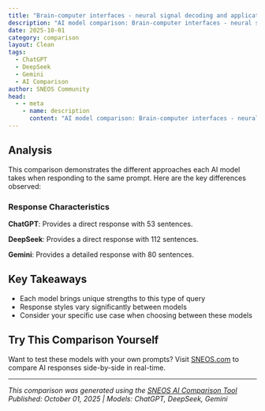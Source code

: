 ```yaml
---
title: "Brain-computer interfaces - neural signal decoding and applications"
description: "AI model comparison: Brain-computer interfaces - neural signal decoding and applications..."
date: 2025-10-01
category: comparison
layout: Clean
tags:
  - ChatGPT
  - DeepSeek
  - Gemini
  - AI Comparison
author: SNEOS Community
head:
  - - meta
    - name: description
      content: "AI model comparison: Brain-computer interfaces - neural signal decoding and applications..."
---
```


<ChatComparison
  title="Brain-computer interfaces - neural signal decoding and applications"
  prompt="Brain-computer interfaces - neural signal decoding and applications"
  :responses='{
    "ChatGPT": "Certainly! Here\u0027s an overview of brain-computer interfaces (BCIs), neural signal decoding, and their applications:\n\n---\n\n### Brain-Computer Interfaces (BCIs)\n\n**Definition:**  \nA brain-computer interface is a direct communication pathway between the brain\u0027s neural activity and an external device. BCIs enable the translation of brain signals into commands to control computers, prosthetics, or other devices without the need for physical movement.\n\n**Types of BCIs:**  \n- **Invasive BCIs:** Implanted directly into the brain tissue, offering high-quality signals but requiring surgery. Examples include Utah arrays and electrocorticography (ECoG).  \n- **Partially invasive BCIs:** Implanted inside the skull but outside the brain tissue, such as ECoG electrodes placed on the cortical surface.  \n- **Non-invasive BCIs:** Use external sensors like EEG (electroencephalography), MEG (magnetoencephalography), or fNIRS (functional near-infrared spectroscopy). These are safer but have lower spatial and temporal resolution.\n\n---\n\n### Neural Signal Decoding\n\n**Overview:**  \nNeural signal decoding refers to the process of interpreting the brain\u0027s raw electrical or hemodynamic signals to infer the user\u0027s intentions or commands.\n\n**Key Steps:**\n\n1. **Signal Acquisition:** Capturing neural signals through sensors (EEG, ECoG, microelectrodes, etc.).\n2. **Preprocessing:** Filtering noise, artifact removal (eye blinks, muscle activity), normalization, and segmentation.\n3. **Feature Extraction:** Identifying relevant characteristics from signals, such as power spectral density, event-related potentials (ERP), spike rates, or local field potentials.\n4. **Feature Selection:** Reducing dimensionality to select the most informative features for decoding.\n5. **Classification/Regression:** Applying machine learning or statistical models to map features to intended commands or continuous outputs. Methods include support vector machines (SVM), linear discriminant analysis (LDA), neural networks, deep learning, and Kalman filters.\n6. **Feedback/Control:** Translating decoded signals into real-time commands for controlling devices.\n\n**Challenges:**  \n- Variability of neural signals across time and individuals.  \n- Low signal-to-noise ratios, especially in non-invasive BCIs.  \n- Real-time processing constraints.  \n- Adaptability to user and task changes.\n\n---\n\n### Applications of Brain-Computer Interfaces\n\n1. **Medical \u0026 Rehabilitation:**  \n   - **Assistive Communication:** Enabling locked-in patients (e.g., ALS, stroke victims) to communicate via spellers or text interfaces.  \n   - **Motor Prosthetics Control:** Controlling robotic limbs or exoskeletons to restore mobility for amputees or paralyzed individuals.  \n   - **Neurorehabilitation:** Enhancing recovery after stroke through neurofeedback and motor imagery-based BCIs.  \n   - **Epilepsy Monitoring and Control:** Detecting seizure activity and sometimes intervening with neuromodulation.\n\n2. **Neurogaming and Entertainment:**  \n   - Using BCIs for controlling games or virtual reality environments, enhancing user immersion.\n\n3. **Mental State Monitoring:**  \n   - Tracking attention, fatigue, or emotional states for applications in workload management, education, and safety-critical environments (e.g., pilots, drivers).\n\n4. **Cognitive Enhancement and Neurofeedback:**  \n   - Training users to modulate brain activity for relaxation, focus, or treatment of conditions like ADHD or anxiety.\n\n5. **Research Tools:**  \n   - Studying brain functions, neural dynamics, and cognition through real-time decoding of brain states.\n\n6. **Smart Environments and IoT Control:**  \n   - Controlling home appliances, wheelchairs, or other smart devices via thought.\n\n---\n\n### Recent Advances \u0026 Future Directions\n\n- **Deep Learning:** Improved decoding accuracy by leveraging large datasets and complex models.  \n- **Hybrid BCIs:** Combining multiple signal modalities (EEG \u002B EMG) to enhance robustness.  \n- **Wireless and Wearable Technology:** Increasing portability and user comfort.  \n- **Ethical and Privacy Considerations:** Addressing concerns about neural data security and consent.  \n- **Closed-Loop Systems:** Integration of decoding with stimulation for adaptive therapy.\n\n---\n\nIf you want, I can provide more detailed information on specific decoding algorithms, hardware technologies, clinical trials, or emerging research topics. Just let me know!",
    "DeepSeek": "Of course. This is a fascinating and rapidly advancing field. Here is a comprehensive overview of Brain-Computer Interfaces (BCIs), covering neural signal decoding and its major applications.\n\n---\n\n### **What is a Brain-Computer Interface (BCI)?**\n\nA Brain-Computer Interface (BCI), sometimes called a Brain-Machine Interface (BMI), is a direct communication pathway between the brain\u0027s electrical activity and an external device, most commonly a computer. BCIs bypass the body\u0027s normal neuromuscular output pathways (nerves and muscles), allowing the brain to control devices directly through thought.\n\nThe core principle is: **Measure brain signals \u2192 Decode intent \u2192 Translate into commands.**\n\n---\n\n### **Part 1: Neural Signal Decoding - The \u0022How\u0022**\n\nThis is the technical heart of any BCI system. It involves several key steps.\n\n#### **1. Signal Acquisition: How do we measure brain signals?**\n\nThe first step is to record neural activity. This can be done invasively or non-invasively.\n\n| Method | How it Works | Pros | Cons | Best For |\n| :--- | :--- | :--- | :--- | :--- |\n| **Non-Invasive** | Measures signals from outside the skull. | Safe, easy to set up, low cost. | Low spatial resolution, noisy signals, limited to cortical areas. | Research, consumer applications, basic rehabilitation. |\n| **EEG (Electroencephalography)** | Electrodes on the scalp measure electrical potentials from large groups of firing neurons. | High temporal resolution, portable. | Susceptible to noise (e.g., muscle movement). | |\n| **fNIRS (functional Near-Infrared Spectroscopy)** | Measures blood oxygenation changes in the brain (similar to fMRI) using light. | Less susceptible to motion artifacts than EEG. | Lower temporal resolution than EEG. | |\n| **MEG (Magnetoencephalography)** | Measures the magnetic fields produced by neural activity. | Excellent temporal and good spatial resolution. | Extremely expensive and bulky (requires magnetic shielding). | Clinical and advanced research. |\n| **Invasive** | Measures signals from inside the skull, on the brain\u0027s surface or within it. | Very high signal quality (high resolution and bandwidth). | Requires risky surgery, risk of infection/scarring over time. | Restoring function in severe paralysis (clinical use). |\n| **ECoG (Electrocorticography)** | A grid of electrodes is placed directly on the surface of the brain. | Excellent signal-to-noise ratio, good spatial resolution. | Less invasive than intracortical, but still requires craniotomy. | Pre-surgical epilepsy mapping, advanced BCI research. |\n| **Intracortical Microelectrodes** | Tiny needle arrays (e.g., Utah Array) are inserted into the brain\u0027s cortex to record from individual neurons. | Highest resolution signals (single-neuron activity). | Most invasive; signal quality can degrade over months/years. | Pioneering research (e.g., BrainGate consortium). |\n\n#### **2. Signal Processing: Cleaning the Data**\n\nRaw neural signals are incredibly noisy. This step filters out \u0022artifacts\u0022 like:\n*   **Electromyography (EMG):** Signals from muscle movements (e.g., blinking, frowning).\n*   **Electrooculography (EOG):** Signals from eye movements.\n*   **Line Noise:** Electrical interference from power outlets.\nAlgorithms (like Kalman filters, Common Spatial Patterns) are used to isolate the brain signals of interest.\n\n#### **3. Feature Extraction: Finding the Meaningful Patterns**\n\nThe cleaned signal is analyzed to find specific features that correlate with the user\u0027s intent. Common features include:\n*   **Event-Related Potentials (ERPs):** Brain responses to specific stimuli (e.g., P300 wave).\n*   **Sensorimotor Rhythms:** Changes in oscillatory brain activity (e.g., Mu/Beta rhythms) in the motor cortex when imagining movement.\n*   **Firing Rates:** For invasive BCIs, the rate at which individual neurons are \u0022spiking.\u0022\n\n#### **4. Translation Algorithm: Turning Patterns into Commands**\n\nThis is the \u0022decoding\u0022 step. A machine learning model (e.g., Support Vector Machine, Deep Neural Network, Linear Discriminant Analysis) is trained to map the extracted features to a specific output command.\n\n*   **Example:** The algorithm learns that when a user imagines moving their **right hand**, it produces a specific pattern in the left motor cortex. It then translates that pattern into a command to **move a robotic arm to the right**.\n\n#### **5. Output \u0026 Feedback**\n\nThe translated command is sent to an output device (e.g., a cursor on a screen, a wheelchair, a robotic arm). Crucially, the user receives **visual or sensory feedback**, creating a closed-loop system. This feedback allows the user to learn and refine their brain control, and the algorithm can adapt as well.\n\n---\n\n### **Part 2: Applications - The \u0022Why\u0022**\n\nBCI applications are broadly divided into three categories:\n\n#### **1. Assistive and Restorative Technologies**\nThis is the primary clinical motivation for BCI research, aimed at helping people with severe neuromuscular disabilities.\n*   **Communication:** Enabling \u0022locked-in\u0022 patients (e.g., from ALS, brainstem stroke) to spell words and communicate using a P300 speller or similar BCI.\n*   **Motor Replacement/Control:** Allowing paralyzed individuals to control robotic arms to eat, drink, and shake hands, or control their own wheelchair.\n*   **Functional Electrical Stimulation (FES):** Using BCIs to trigger electrical stimulation of paralyzed muscles, allowing users to regain some control of their own limbs (e.g., grasping a cup).\n\n#### **2. Rehabilitation and Neuroplasticity**\nBCIs are used as a tool to promote recovery after neurological injury.\n*   **Stroke Rehabilitation:** A patient imagines moving their paralyzed hand. The BCI detects the associated motor signal and triggers a robotic exoskeleton to move their hand. This reinforced feedback helps rewire the brain (neuroplasticity) and restore motor function.\n\n#### **3. Enhancement and Consumer Applications**\nThis is a rapidly growing and more speculative area.\n*   **Gaming and Entertainment:** Controlling video games or virtual reality environments directly with your mind.\n*   **Health and Wellness:** Monitoring focus (attention) or relaxation (meditation) states for applications in education, workplace safety, or mental wellness.\n*   **Neuroergonomics:** Adapting a car\u0027s interface or a pilot\u0027s cockpit based on their cognitive state (e.g., alertness, workload) to improve safety.\n\n---\n\n### **Current Challenges and The Future**\n\nDespite incredible progress, BCIs still face significant hurdles:\n*   **Invasiveness vs. Performance:** The trade-off is stark. High-performance requires risky surgery.\n*   **Long-Term Stability:** The body\u0027s immune response can form scar tissue around implanted electrodes, degrading signal quality over time.\n*   **Bandwidth and Training:** Current information transfer rates are slow compared to natural movement. Users also require extensive training.\n*   **Ethical Considerations:** Issues of privacy (who owns your brain data?), agency, identity, and the potential for enhancement creating social inequality are major concerns.\n\n**The Future** is focused on:\n*   **Fully Implantable, Wireless Systems:** Like a pacemaker for the brain, allowing for seamless, everyday use.\n*   **Closed-Loop Bidirectional Interfaces:** Not just reading from the brain, but also writing to it, providing realistic sensory feedback (e.g., feeling texture with a robotic hand).\n*   **Advanced Materials and AI:** Developing more biocompatible electrodes and using sophisticated AI (like deep learning) for better, more adaptive decoding.\n*   **Collaborative BCIs:** Multiple brains working together to solve a problem.\n\nIn conclusion, BCIs have moved from science fiction to a tangible technology with the power to restore lost function and fundamentally expand human capabilities. The journey of decoding the brain\u0027s complex language is just beginning, and its applications will continue to reshape medicine, technology, and society.",
    "Gemini": "## Brain-Computer Interfaces: Decoding Neural Signals and Applications\n\nBrain-Computer Interfaces (BCIs) are technologies that enable direct communication between the brain and an external device. They bypass the need for peripheral nerves and muscles, allowing individuals to control devices with their thoughts or have external information delivered directly to their brain.\n\nThis is a rapidly evolving field with immense potential to improve the lives of individuals with disabilities and to enhance human capabilities.\n\n**I. Neural Signal Decoding: How BCIs Read the Brain**\n\nThe core of any BCI is its ability to decode neural activity and translate it into actionable commands. This involves several key steps:\n\n**1. Signal Acquisition:**\n\n*   **Invasive BCIs:** These involve surgically implanted electrodes within the brain, providing high-resolution and stable recordings. Common types include:\n    *   **Electrocorticography (ECoG):** Electrodes placed on the surface of the brain (cortex).\n    *   **Microelectrode Arrays:**  Arrays of small electrodes that penetrate deeper into the brain tissue, recording from individual neurons or small groups.\n*   **Non-Invasive BCIs:** These use sensors placed on the scalp, offering convenience and safety, but with lower spatial resolution and higher susceptibility to noise. The most common type is:\n    *   **Electroencephalography (EEG):** Measures electrical activity on the scalp.\n*   **Partially Invasive BCIs:** These represent a middle ground, often using electrodes placed just outside the skull or on the dura mater.\n\n**2. Signal Processing:**\n\nRaw neural signals are often noisy and complex. Signal processing techniques are crucial to extract relevant information. Common methods include:\n\n*   **Filtering:** Removing unwanted frequencies and noise (e.g., power line interference, muscle artifacts).\n*   **Feature Extraction:** Identifying specific patterns in the neural signals that are associated with particular mental states or intentions. Common features include:\n    *   **Frequency bands:**  (e.g., alpha, beta, gamma) in EEG, which vary depending on brain activity.\n    *   **Event-related potentials (ERPs):**  Brain responses to specific stimuli or events.\n    *   **Firing rates of individual neurons:**  In invasive recordings.\n    *   **Local Field Potentials (LFPs):**  Electrical activity reflecting the summed activity of many neurons.\n*   **Artifact Removal:** Identifying and removing artifacts from physiological sources (e.g., eye blinks, muscle movements).\n\n**3. Signal Decoding (Translation):**\n\nThe extracted features are then fed into a decoding algorithm to translate them into commands for the external device. Common decoding techniques include:\n\n*   **Machine Learning:**\n    *   **Supervised learning:**  Algorithms are trained on labeled data, where the relationship between neural activity and the desired action is known (e.g., classifying EEG patterns associated with left vs. right hand movement). Common algorithms include:\n        *   Linear Discriminant Analysis (LDA)\n        *   Support Vector Machines (SVM)\n        *   Neural Networks (including deep learning models)\n    *   **Unsupervised learning:** Algorithms discover patterns in the data without labeled examples (e.g., identifying clusters of neural activity associated with different mental states).\n*   **Adaptive Algorithms:** These algorithms can learn and adapt to changes in neural activity over time, improving BCI performance and robustness.\n\n**4. Control Interface:**\n\nThe decoded commands are used to control an external device, such as:\n\n*   Computer cursor\n*   Robotic arm\n*   Wheelchair\n*   Exoskeleton\n*   Communication software\n\n**II. Applications of Brain-Computer Interfaces:**\n\nBCIs have a wide range of potential applications in medicine, assistive technology, entertainment, and beyond.\n\n**A. Medical and Assistive Applications:**\n\n*   **Motor Restoration:**\n    *   **Spinal Cord Injury:** Allowing individuals with paralysis to control robotic limbs, exoskeletons, or other assistive devices.\n    *   **Stroke Rehabilitation:** Helping stroke survivors regain motor function through BCI-controlled therapy.\n*   **Communication:**\n    *   **Locked-In Syndrome:** Enabling individuals with severe paralysis to communicate using eye movements or brain signals to select letters or words on a screen.\n    *   **ALS (Amyotrophic Lateral Sclerosis):**  Providing communication and control options for individuals with progressive motor neuron disease.\n*   **Epilepsy Management:**\n    *   **Seizure Prediction and Prevention:** Using BCIs to detect early signs of seizures and deliver timely interventions (e.g., electrical stimulation).\n*   **Treatment of Mental Health Disorders:**\n    *   **Depression:**  Using BCIs to deliver targeted brain stimulation therapies.\n    *   **Anxiety:**  Developing neurofeedback techniques to help individuals regulate their brain activity and reduce anxiety symptoms.\n*   **Pain Management:**  Using BCIs to modulate brain activity associated with pain perception.\n*   **Restoring Sensory Function:**  Research is underway to use BCIs to restore vision or hearing by stimulating the appropriate brain areas.\n\n**B. Enhancement and Recreational Applications:**\n\n*   **Cognitive Enhancement:**\n    *   **Attention Enhancement:**  Using BCIs to improve focus and concentration.\n    *   **Memory Enhancement:**  Developing BCIs to enhance memory encoding and retrieval.\n*   **Entertainment and Gaming:**\n    *   **Controlling video games with brain signals.**\n    *   **Creating immersive virtual reality experiences.**\n    *   **Brain-controlled music creation.**\n*   **Neuromarketing:**\n    *   **Analyzing brain activity to understand consumer preferences and responses to marketing stimuli.**\n*   **Security:**\n    *   **Using brainwaves as a unique biometric identifier.**\n\n**III. Challenges and Future Directions:**\n\nDespite the significant progress in BCI research, several challenges remain:\n\n*   **Signal Noise and Variability:** Neural signals are inherently noisy and can vary significantly between individuals and over time.\n*   **Decoding Accuracy and Reliability:** Improving the accuracy and reliability of decoding algorithms is crucial for practical applications.\n*   **Invasiveness and Biocompatibility:** Invasive BCIs pose risks associated with surgery and long-term biocompatibility.\n*   **User Training and Adaptation:** Training users to effectively control BCIs can be time-consuming and challenging.\n*   **Ethical Considerations:**  The development and use of BCIs raise ethical concerns related to privacy, security, autonomy, and potential for misuse.\n*   **Regulation:**  Clear regulatory guidelines are needed to ensure the safe and responsible development and deployment of BCI technologies.\n*   **Power Consumption:** Efficient power consumption of implanted devices is crucial for long-term use.\n\n**Future directions in BCI research include:**\n\n*   **Developing more sophisticated and adaptive decoding algorithms.**\n*   **Exploring new brain imaging modalities with higher spatial and temporal resolution.**\n*   **Developing less invasive or non-invasive BCIs with improved performance.**\n*   **Creating closed-loop BCIs that provide real-time feedback to the user.**\n*   **Developing personalized BCIs tailored to individual needs and brain characteristics.**\n*   **Focusing on applications that have the greatest potential to improve the lives of individuals with disabilities.**\n*   **Advancing our understanding of how the brain adapts to BCI control.**\n*   **Addressing the ethical and societal implications of BCI technology.**\n\n**Conclusion:**\n\nBrain-computer interfaces hold tremendous promise for revolutionizing the way we interact with the world and for improving the lives of individuals with disabilities.  Ongoing research and development efforts are focused on overcoming the existing challenges and unlocking the full potential of this transformative technology. As technology progresses and our understanding of the brain deepens, BCIs are poised to become an increasingly important part of our lives.\n"
  }'
  published-date="11:56"
/>

## Analysis

This comparison demonstrates the different approaches each AI model takes when responding to the same prompt. Here are the key differences observed:

### Response Characteristics

**ChatGPT**: Provides a direct response with 53 sentences. 

**DeepSeek**: Provides a direct response with 112 sentences. 

**Gemini**: Provides a detailed response with 80 sentences. 

## Key Takeaways

- Each model brings unique strengths to this type of query
- Response styles vary significantly between models
- Consider your specific use case when choosing between these models

## Try This Comparison Yourself

Want to test these models with your own prompts? Visit [SNEOS.com](https://sneos.com) to compare AI responses side-by-side in real-time.

---

*This comparison was generated using the [SNEOS AI Comparison Tool](https://sneos.com)*
*Published: October 01, 2025 | Models: ChatGPT, DeepSeek, Gemini*
